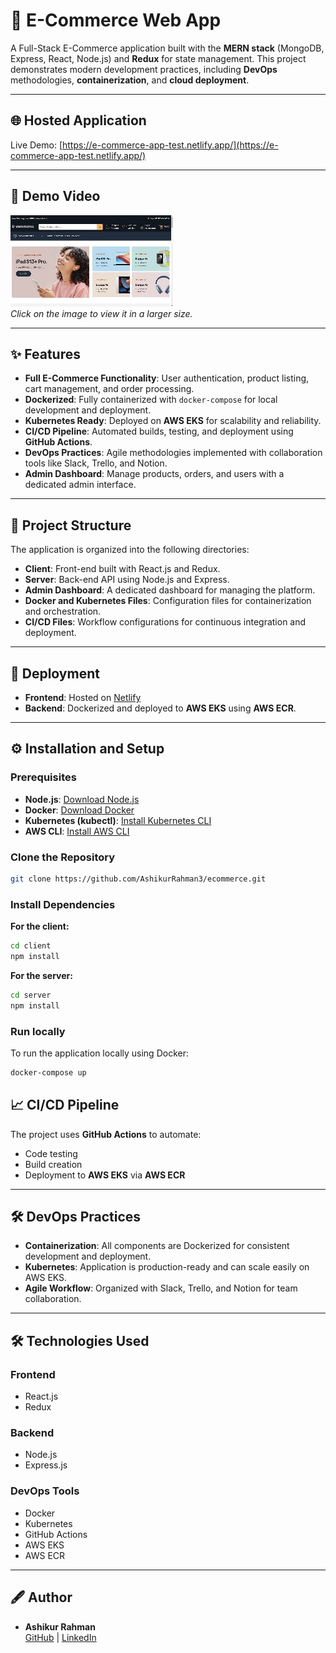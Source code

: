 # 🛒 E-Commerce Web App

A Full-Stack E-Commerce application built with the **MERN stack** (MongoDB, Express, React, Node.js) and **Redux** for state management. This project demonstrates modern development practices, including **DevOps** methodologies, **containerization**, and **cloud deployment**.

---

## 🌐 Hosted Application
Live Demo: [https://e-commerce-app-test.netlify.app/](https://e-commerce-app-test.netlify.app/)

---

## 🎥 Demo Video
[![Demo Preview](./screenshots/ecommerce_small.gif)](./screenshots/ecommerce_large.gif)  
*Click on the image to view it in a larger size.*


---

## ✨ Features
- **Full E-Commerce Functionality**: User authentication, product listing, cart management, and order processing.
- **Dockerized**: Fully containerized with `docker-compose` for local development and deployment.
- **Kubernetes Ready**: Deployed on **AWS EKS** for scalability and reliability.
- **CI/CD Pipeline**: Automated builds, testing, and deployment using **GitHub Actions**.
- **DevOps Practices**: Agile methodologies implemented with collaboration tools like Slack, Trello, and Notion.
- **Admin Dashboard**: Manage products, orders, and users with a dedicated admin interface.

---

## 📂 Project Structure
The application is organized into the following directories:
- **Client**: Front-end built with React.js and Redux.
- **Server**: Back-end API using Node.js and Express.
- **Admin Dashboard**: A dedicated dashboard for managing the platform.
- **Docker and Kubernetes Files**: Configuration files for containerization and orchestration.
- **CI/CD Files**: Workflow configurations for continuous integration and deployment.

---

## 🚀 Deployment
- **Frontend**: Hosted on [Netlify](https://www.netlify.com/)
- **Backend**: Dockerized and deployed to **AWS EKS** using **AWS ECR**.

---

## ⚙️ Installation and Setup

### Prerequisites
- **Node.js**: [Download Node.js](https://nodejs.org/)
- **Docker**: [Download Docker](https://www.docker.com/)
- **Kubernetes (kubectl)**: [Install Kubernetes CLI](https://kubernetes.io/docs/tasks/tools/)
- **AWS CLI**: [Install AWS CLI](https://aws.amazon.com/cli/)

### Clone the Repository
```bash
git clone https://github.com/AshikurRahman3/ecommerce.git
```

### Install Dependencies

**For the client:**

```bash
cd client
npm install
```

**For the server:**

```bash
cd server
npm install
```
### Run locally

To run the application locally using Docker:

```bash
docker-compose up
```

## 📈 CI/CD Pipeline
The project uses **GitHub Actions** to automate:
- Code testing
- Build creation
- Deployment to **AWS EKS** via **AWS ECR**

---

## 🛠️ DevOps Practices
- **Containerization**: All components are Dockerized for consistent development and deployment.
- **Kubernetes**: Application is production-ready and can scale easily on AWS EKS.
- **Agile Workflow**: Organized with Slack, Trello, and Notion for team collaboration.

---

## 🛠️ Technologies Used

### Frontend
- React.js
- Redux

### Backend
- Node.js
- Express.js

### DevOps Tools
- Docker
- Kubernetes
- GitHub Actions
- AWS EKS
- AWS ECR

---

## 🖋️ Author
- **Ashikur Rahman**  
  [GitHub](https://github.com/AshikurRahman3) | [LinkedIn](https://www.linkedin.com/in/ashikur-rahman-838a07206/)


